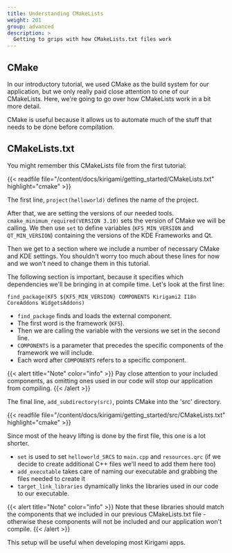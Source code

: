 ```yaml
---
title: Understanding CMakeLists
weight: 201
group: advanced
description: > 
  Getting to grips with how CMakeLists.txt files work
---
```


## CMake
In our introductory tutorial, we used CMake as the build system for our application, but we only really paid close attention to one of our CMakeLists. Here, we're going to go over how CMakeLists work in a bit more detail.

CMake is useful because it allows us to automate much of the stuff that needs to be done before compilation. 

## CMakeLists.txt

You might remember this CMakeLists file from the first tutorial:

{{< readfile file="/content/docs/kirigami/getting_started/CMakeLists.txt" highlight="cmake" >}}

The first line, `project(helloworld)` defines the name of the project.

After that, we are setting the versions of our needed tools. `cmake_minimum_required(VERSION 3.10)` sets the version of CMake we will be calling. We then use `set` to define variables (`KF5_MIN_VERSION` and `QT_MIN_VERSION`) containing the versions of the KDE Frameworks and Qt.

Then we get to a section where we include a number of necessary CMake and KDE settings. You shouldn't worry too much about these lines for now and we won't need to change them in this tutorial.

The following section is important, because it specifies which dependencies we'll be bringing in at compile time. Let's look at the first line: 

`find_package(KF5 ${KF5_MIN_VERSION} COMPONENTS Kirigami2 I18n CoreAddons WidgetsAddons)`
- `find_package` finds and loads the external component.
- The first word is the framework (`KF5`).
- Then we are calling the variable with the versions we set in the second line.
- `COMPONENTS` is a parameter that precedes the specific components of the framework we will include.
- Each word after `COMPONENTS` refers to a specific component.

{{< alert title="Note" color="info" >}}
Pay close attention to your included components, as omitting ones used in our code will stop our application from compiling.
{{< /alert >}}

The final line, `add_subdirectory(src)`, points CMake into the 'src' directory.

{{< readfile file="/content/docs/kirigami/getting_started/src/CMakeLists.txt" highlight="cmake" >}}

Since most of the heavy lifting is done by the first file, this one is a lot shorter.

- `set` is used to set `helloworld_SRCS` to `main.cpp` and `resources.qrc` (if we decide to create additional C++ files we'll need to add them here too)
- `add_executable` takes care of naming our executable and grabbing the files needed to create it
- `target_link_libraries` dynamically links the libraries used in our code to our executable. 

{{< alert title="Note" color="info" >}}
Note that these libraries should match the components that we included in our previous CMakeLists.txt file - otherwise these components will not be included and our application won't compile.
{{< /alert >}}

This setup will be useful when developing most Kirigami apps.
